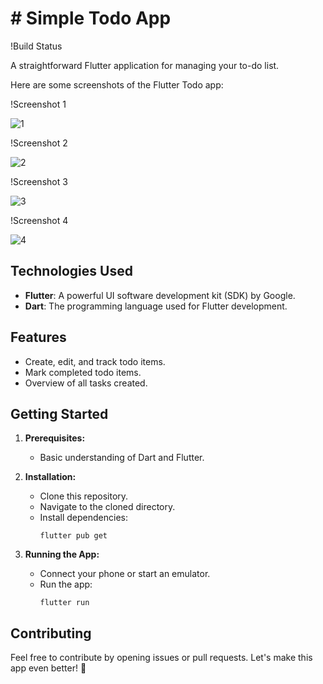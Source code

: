 # # Simple Todo App

!Build Status

A straightforward Flutter application for managing your to-do list.

Here are some screenshots of the Flutter Todo app:

!Screenshot 1

![1](https://github.com/ZakariaAshraf/TEKNO-SOFT-TO-Do-App/assets/145775945/67f949e3-9243-435e-a1e7-3d77ea1dbcff)


!Screenshot 2

![2](https://github.com/ZakariaAshraf/TEKNO-SOFT-TO-Do-App/assets/145775945/64f6fd40-dc9f-498d-97e1-fcc36679c32c)


!Screenshot 3

![3](https://github.com/ZakariaAshraf/TEKNO-SOFT-TO-Do-App/assets/145775945/350a6693-7432-44c6-96cd-f513723c94ad)



!Screenshot 4

![4](https://github.com/ZakariaAshraf/TEKNO-SOFT-TO-Do-App/assets/145775945/1698ed14-a163-443e-b22d-19e62aa704b4)


## Technologies Used

- **Flutter**: A powerful UI software development kit (SDK) by Google.
- **Dart**: The programming language used for Flutter development.

## Features

- Create, edit, and track todo items.
- Mark completed todo items.
- Overview of all tasks created.

## Getting Started

1. **Prerequisites:**
   - Basic understanding of Dart and Flutter.

2. **Installation:**
   - Clone this repository.
   - Navigate to the cloned directory.
   - Install dependencies:
     ```
     flutter pub get
     ```
3. **Running the App:**
   - Connect your phone or start an emulator.
   - Run the app:
     ```
     flutter run
     ```
## Contributing

Feel free to contribute by opening issues or pull requests. Let's make this app even better! 🚀
